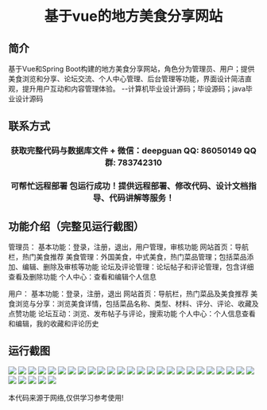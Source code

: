 <p><h1 align="center">基于vue的地方美食分享网站</h1></p>

## 简介
基于Vue和Spring Boot构建的地方美食分享网站，角色分为管理员、用户；提供美食浏览和分享、论坛交流、个人中心管理、后台管理等功能，界面设计简洁直观，提升用户互动和内容管理体验。    --计算机毕业设计源码；毕设源码；java毕业设计源码


## 联系方式
<p><h3 align="center">获取完整代码与数据库文件 + 微信：deepguan QQ: 86050149 QQ群: 783742310</h3></p>
<p><h3 align="center">可帮忙远程部署 包运行成功！提供远程部署、修改代码、设计文档指导、代码讲解等服务！</h3></p>

## 功能介绍（完整见运行截图）
管理员： 
基本功能：登录，注册，退出，用户管理，审核功能 
网站首页：导航栏，热门美食推荐 
美食管理：外国美食，中式美食，热门菜品管理；包括菜品添加、编辑、删除及审核等功能 
论坛及评论管理：论坛帖子和评论管理，包含详细查看及删除功能 
个人中心：查看和编辑个人信息 

用户： 
基本功能：登录，注册，退出 
网站首页：导航栏，热门菜品及美食推荐 
美食浏览与分享：浏览美食详情，包括菜品名称、类型、材料、评分、评论、收藏及点赞功能 
论坛互动：浏览、发布帖子与评论，搜索功能 
个人中心：个人信息查看和编辑，我的收藏和评论历史


## 运行截图
![](https://bs-1329754181.cos.ap-shanghai.myqcloud.com/spring/localDelicacySharingWebsiteBasedOnVue/img/001.jpg)
![](https://bs-1329754181.cos.ap-shanghai.myqcloud.com/spring/localDelicacySharingWebsiteBasedOnVue/img/002.jpg)
![](https://bs-1329754181.cos.ap-shanghai.myqcloud.com/spring/localDelicacySharingWebsiteBasedOnVue/img/003.jpg)
![](https://bs-1329754181.cos.ap-shanghai.myqcloud.com/spring/localDelicacySharingWebsiteBasedOnVue/img/004.jpg)
![](https://bs-1329754181.cos.ap-shanghai.myqcloud.com/spring/localDelicacySharingWebsiteBasedOnVue/img/005.jpg)
![](https://bs-1329754181.cos.ap-shanghai.myqcloud.com/spring/localDelicacySharingWebsiteBasedOnVue/img/006.jpg)
![](https://bs-1329754181.cos.ap-shanghai.myqcloud.com/spring/localDelicacySharingWebsiteBasedOnVue/img/007.jpg)
![](https://bs-1329754181.cos.ap-shanghai.myqcloud.com/spring/localDelicacySharingWebsiteBasedOnVue/img/008.jpg)
![](https://bs-1329754181.cos.ap-shanghai.myqcloud.com/spring/localDelicacySharingWebsiteBasedOnVue/img/009.jpg)
![](https://bs-1329754181.cos.ap-shanghai.myqcloud.com/spring/localDelicacySharingWebsiteBasedOnVue/img/010.jpg)
![](https://bs-1329754181.cos.ap-shanghai.myqcloud.com/spring/localDelicacySharingWebsiteBasedOnVue/img/011.jpg)
![](https://bs-1329754181.cos.ap-shanghai.myqcloud.com/spring/localDelicacySharingWebsiteBasedOnVue/img/012.jpg)
![](https://bs-1329754181.cos.ap-shanghai.myqcloud.com/spring/localDelicacySharingWebsiteBasedOnVue/img/013.jpg)
![](https://bs-1329754181.cos.ap-shanghai.myqcloud.com/spring/localDelicacySharingWebsiteBasedOnVue/img/014.jpg)
![](https://bs-1329754181.cos.ap-shanghai.myqcloud.com/spring/localDelicacySharingWebsiteBasedOnVue/img/015.jpg)
![](https://bs-1329754181.cos.ap-shanghai.myqcloud.com/spring/localDelicacySharingWebsiteBasedOnVue/img/016.jpg)
![](https://bs-1329754181.cos.ap-shanghai.myqcloud.com/spring/localDelicacySharingWebsiteBasedOnVue/img/017.jpg)
![](https://bs-1329754181.cos.ap-shanghai.myqcloud.com/spring/localDelicacySharingWebsiteBasedOnVue/img/018.jpg)
![](https://bs-1329754181.cos.ap-shanghai.myqcloud.com/spring/localDelicacySharingWebsiteBasedOnVue/img/019.jpg)
![](https://bs-1329754181.cos.ap-shanghai.myqcloud.com/spring/localDelicacySharingWebsiteBasedOnVue/img/020.jpg)
![](https://bs-1329754181.cos.ap-shanghai.myqcloud.com/spring/localDelicacySharingWebsiteBasedOnVue/img/021.jpg)
![](https://bs-1329754181.cos.ap-shanghai.myqcloud.com/spring/localDelicacySharingWebsiteBasedOnVue/img/022.jpg)
![](https://bs-1329754181.cos.ap-shanghai.myqcloud.com/spring/localDelicacySharingWebsiteBasedOnVue/img/023.jpg)
![](https://bs-1329754181.cos.ap-shanghai.myqcloud.com/spring/localDelicacySharingWebsiteBasedOnVue/img/024.jpg)
![](https://bs-1329754181.cos.ap-shanghai.myqcloud.com/spring/localDelicacySharingWebsiteBasedOnVue/img/025.jpg)
![](https://bs-1329754181.cos.ap-shanghai.myqcloud.com/spring/localDelicacySharingWebsiteBasedOnVue/img/026.jpg)
![](https://bs-1329754181.cos.ap-shanghai.myqcloud.com/spring/localDelicacySharingWebsiteBasedOnVue/img/027.jpg)
![](https://bs-1329754181.cos.ap-shanghai.myqcloud.com/spring/localDelicacySharingWebsiteBasedOnVue/img/028.jpg)
![](https://bs-1329754181.cos.ap-shanghai.myqcloud.com/spring/localDelicacySharingWebsiteBasedOnVue/img/029.jpg)
![](https://bs-1329754181.cos.ap-shanghai.myqcloud.com/spring/localDelicacySharingWebsiteBasedOnVue/img/030.jpg)

<p>本代码来源于网络,仅供学习参考使用!</p>
